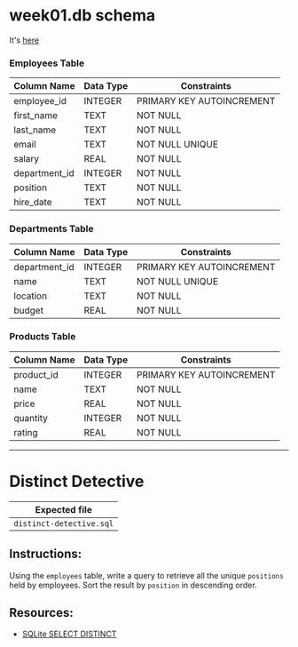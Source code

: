 # week01.db schema

It's [here](https://github.com/alem-platform/sprint-sql/blob/master/assets/week01.db)

### Employees Table

| Column Name   | Data Type     | Constraints                |
|---------------|---------------|----------------------------|
| employee_id   | INTEGER       | PRIMARY KEY AUTOINCREMENT  |
| first_name    | TEXT          | NOT NULL                   |
| last_name     | TEXT          | NOT NULL                   |
| email         | TEXT          | NOT NULL UNIQUE            |
| salary        | REAL          | NOT NULL                   |
| department_id | INTEGER       | NOT NULL                   |
| position      | TEXT          | NOT NULL                   |
| hire_date     | TEXT          | NOT NULL                   |

### Departments Table

| Column Name  | Data Type     | Constraints               |
|--------------|---------------|---------------------------|
| department_id| INTEGER       | PRIMARY KEY AUTOINCREMENT |
| name         | TEXT          | NOT NULL UNIQUE           |
| location     | TEXT          | NOT NULL                  |
| budget       | REAL          | NOT NULL                  |

### Products Table

| Column Name | Data Type    | Constraints                |
|-------------|--------------|----------------------------|
| product_id  | INTEGER      | PRIMARY KEY AUTOINCREMENT  |
| name        | TEXT         | NOT NULL                   |
| price       | REAL         | NOT NULL                   |
| quantity    | INTEGER      | NOT NULL                   |
| rating      | REAL         | NOT NULL                   |

---

# Distinct Detective

| Expected file |
| ------------- |
| `distinct-detective.sql` |

## Instructions:

Using the `employees` table, write a query to retrieve all the unique `positions` held by employees.
Sort the result by `position` in descending order.

## Resources:

- [SQLite SELECT DISTINCT](https://www.sqlitetutorial.net/sqlite-distinct/)
